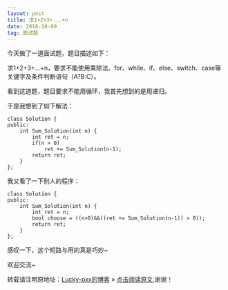 ```yaml
---
layout: post
title: 求1+2+3+...+n
date: 2018-10-09
tag: 面试题
--- 
```


今天做了一道面试题，题目描述如下：

求1+2+3+...+n，要求不能使用乘除法、for、while、if、else、switch、case等关键字及条件判断语句（A?B:C）。

看到这道题，题目要求不能用循环，我首先想到的是用递归。

于是我想到了如下解法：

	class Solution {
	public:
	    int Sum_Solution(int n) {
	        int ret = n;
	        if(n > 0)
				ret += Sum_Solution(n-1);
	        return ret;
	    }
	};

我又看了一下别人的程序：

	class Solution {
	public:
	    int Sum_Solution(int n) {
	        int ret = n;
	        bool choose = ((n>0)&&((ret += Sum_Solution(n-1)) > 0));
	        return ret;
	    }
	};

感叹一下，这个短路与用的真是巧妙~

欢迎交流~

转载请注明原地址：[Lucky-pxx的博客](http://www.bingoxin.top) » [点击阅读原文](http://www.bingoxin.top/2018/10/%E6%97%A0%E5%BE%AA%E7%8E%AF%E6%B1%82%E5%92%8C/),谢谢！
